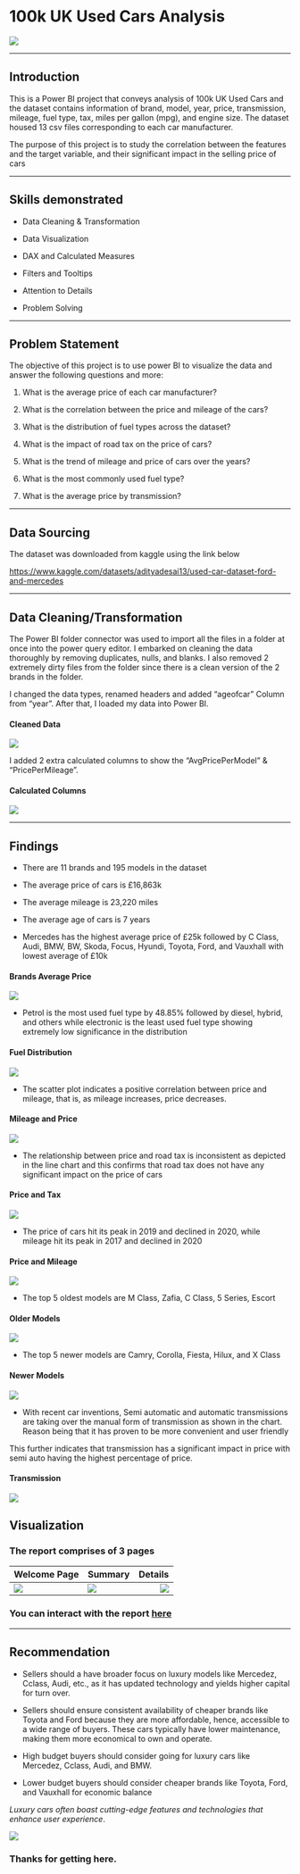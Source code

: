 # 100k UK Used Cars Analysis
  ![](welcome_page.PNG)

------
## Introduction
This is a Power BI project that conveys analysis of 100k UK Used Cars and the dataset contains information of brand, model, year, price, transmission, mileage, fuel type, tax, miles per gallon (mpg),  and engine size. The dataset housed 13 csv files corresponding to each car manufacturer. 

The purpose of this project is to study the correlation between the features and the target variable, and their significant impact in the selling price of cars

------
## Skills demonstrated
* Data Cleaning & Transformation

* Data Visualization

* DAX and Calculated Measures

* Filters and Tooltips

* Attention to Details

* Problem Solving

-------
## Problem Statement

The objective of this project is to use power BI to visualize the data and answer the following questions and more:

1. What is the average price of each car manufacturer?

2. What is the correlation between the price and mileage of the cars?

3. What is the distribution of fuel types across the dataset?

4. What is the impact of road tax on the price of cars?

5. What is the trend of mileage and price of cars over the years?

6. What is the most commonly used fuel type?

7. What is the average price by transmission?

-------
## Data Sourcing

 The dataset was downloaded from kaggle using the link below

https://www.kaggle.com/datasets/adityadesai13/used-car-dataset-ford-and-mercedes

------
## Data Cleaning/Transformation
The Power BI  folder connector was used to import all the files in a folder at once into the power query editor. I embarked on cleaning the data thoroughly by removing duplicates, nulls, and blanks. I also removed 2 extremely dirty files from the folder since there is a clean version of the 2 brands in the folder. 

I changed the data types, renamed headers and added “ageofcar” Column from “year”. After that, I loaded my data into Power BI. 

#### Cleaned Data
![](cleaned_data.PNG)

I added 2 extra calculated columns to show the “AvgPricePerModel” & “PricePerMileage”.

#### Calculated Columns
![](calculated_columns.PNG)

------
## Findings

* There are 11 brands and 195 models in the dataset

* The average price of cars is  £16,863k

* The average mileage is 23,220 miles

* The average age of cars is 7 years

* Mercedes has the highest average price of £25k followed by C Class, Audi, BMW, BW, Skoda, Focus, Hyundi, Toyota, Ford, and Vauxhall with lowest average of  £10k

#### Brands Average Price
![](uk_brand_chart.PNG)

* Petrol is the most used fuel type by 48.85% followed by diesel, hybrid, and others while electronic is the least used fuel type showing extremely low significance in the distribution

#### Fuel Distribution
![](fuel_distribution_chart.PNG)

* The scatter plot indicates a positive correlation between price and mileage, that is, as mileage increases, price decreases.

#### Mileage and Price
![](mileage_and_price_chart.PNG)

* The relationship between price and road tax is inconsistent as depicted in the line chart and this confirms that road tax does not have any significant impact on the price of cars

#### Price and Tax
![](price_and_tax_chart.PNG)

* The price of cars hit its peak in 2019 and declined in 2020, while mileage hit its peak in 2017 and declined in 2020

#### Price and Mileage
![](price_and_mileage.PNG)

* The top 5 oldest models are M Class, Zafia, C Class, 5 Series, Escort

#### Older Models
![](older_models_chart.PNG)

* The top 5 newer models are Camry, Corolla, Fiesta, Hilux, and X Class

#### Newer Models
![](newer_models_chart.PNG)

* With recent car inventions, Semi automatic and automatic transmissions are  taking over the manual form of transmission as shown in the chart. Reason being that it has proven to be more convenient and user friendly

This further indicates that transmission has a significant impact in price with semi auto having the highest percentage of price.

#### Transmission
![](percentage_by_transmission.PNG)

## Visualization
### The report comprises of 3 pages
Welcome Page                             |                             Summary                            |                     Details                                     
:----------------------------------------|----------------------------------------------------------------|----------------------------:
![](welcome_page.PNG)                    |                       ![](summary_page.PNG)                    |        ![](details_page.PNG) 

### You can interact with the report [here](https://app.powerbi.com/groups/me/reports/51648ac4-8355-4d7b-8551-10d768e335f6/ReportSection?experience=power-bi)

-------
## Recommendation

* Sellers should a have broader focus on luxury models like Mercedez, Cclass, Audi, etc., as it has updated technology and yields higher capital for turn over.

* Sellers should ensure consistent availability of cheaper brands like Toyota and Ford because they are more affordable, hence, accessible to a wide range of buyers. These cars typically have lower maintenance, making them more economical to own and operate.

* High budget buyers should consider going for luxury cars like Mercedez, Cclass, Audi, and BMW.

* Lower budget buyers should consider cheaper brands like Toyota, Ford, and Vauxhall for economic balance

_Luxury cars often boast cutting-edge features and technologies that  enhance user experience_.


![](THANKS.jpg)

### Thanks for getting here.




